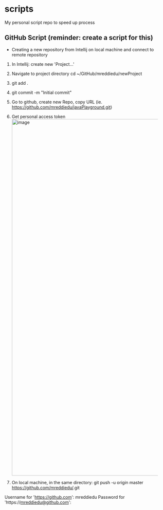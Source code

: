# scripts
My personal script repo to speed up process

## GitHub Script (reminder: create a script for this)
- Creating a new repository from Intellij on local machine and connect to remote repository
1. In Intellij: create new 'Project...'
2. Navigate to project directory cd ~/GitHub/mreddiedu/newProject
3. git add .
4. git commit -m "Initial commit"
5. Go to github, create new Repo, copy URL (ie. https://github.com/mreddiedu/javaPlayground.git)
6. Get personal access token <img width="1171" alt="image" src="https://github.com/mreddiedu/scripts/assets/50150815/2a3a35a9-3f4e-4d67-9b6b-667364dbbed5">

7. On local machine, in the same directory: git push -u origin master https://github.com/mreddiedu/<repo-name-here>.git
   
Username for 'https://github.com': mreddiedu
Password for 'https://mreddiedu@github.com': 



